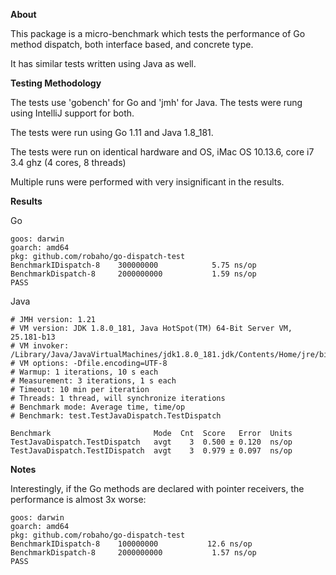 **About**

This package is a micro-benchmark which tests the performance of Go method dispatch, both interface based, and concrete type.

It has similar tests written using Java as well.

**Testing Methodology**

The tests use 'gobench' for Go and 'jmh' for Java. The tests were rung using IntelliJ support for both.

The tests were run using Go 1.11 and Java 1.8_181.

The tests were run on identical hardware and OS, iMac OS 10.13.6, core i7 3.4 ghz (4 cores, 8 threads)

Multiple runs were performed with very insignificant in the results.

**Results**


Go

```
goos: darwin
goarch: amd64
pkg: github.com/robaho/go-dispatch-test
BenchmarkIDispatch-8   	300000000	         5.75 ns/op
BenchmarkDispatch-8    	2000000000	         1.59 ns/op
PASS

```

Java

```
# JMH version: 1.21
# VM version: JDK 1.8.0_181, Java HotSpot(TM) 64-Bit Server VM, 25.181-b13
# VM invoker: /Library/Java/JavaVirtualMachines/jdk1.8.0_181.jdk/Contents/Home/jre/bin/java
# VM options: -Dfile.encoding=UTF-8
# Warmup: 1 iterations, 10 s each
# Measurement: 3 iterations, 1 s each
# Timeout: 10 min per iteration
# Threads: 1 thread, will synchronize iterations
# Benchmark mode: Average time, time/op
# Benchmark: test.TestJavaDispatch.TestDispatch

Benchmark                       Mode  Cnt  Score   Error  Units
TestJavaDispatch.TestDispatch   avgt    3  0.500 ± 0.120  ns/op
TestJavaDispatch.TestIDispatch  avgt    3  0.979 ± 0.097  ns/op
```

**Notes**

Interestingly, if the Go methods are declared with pointer receivers, the performance is almost 3x worse:

```
goos: darwin
goarch: amd64
pkg: github.com/robaho/go-dispatch-test
BenchmarkIDispatch-8   	100000000	        12.6 ns/op
BenchmarkDispatch-8    	2000000000	         1.57 ns/op
PASS

```